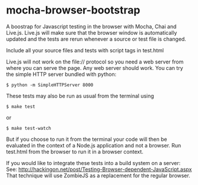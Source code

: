 mocha-browser-bootstrap
=======================

A boostrap for Javascript testing in the browser with Mocha, Chai and Live.js.
Live.js will make sure that the browser window is automatically updated and the tests are rerun whenever a source or test file is changed.

Include all your source files and tests with script tags in test.html

Live.js will not work on the file:// protocol so you need a web server from where you can serve the page. Any web server should work. You can try the simple HTTP server bundled with python:

    $ python -m SimpleHTTPServer 8000

These tests may also be run as usual from the terminal using

    $ make test 

or

    $ make test-watch

But if you choose to run it from the terminal your code will then be evaluated in the context of a Node.js application and not a browser.
Run test.html from the browser to run it in a browser context.

If you would like to integrate these tests into a build system on a server:
See: http://hackingon.net/post/Testing-Browser-dependent-JavaScript.aspx
That technique will use ZombieJS as a replacement for the regular browser.